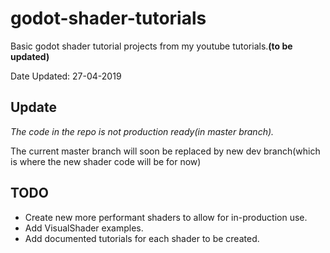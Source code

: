 # godot-shader-tutorials
Basic godot shader tutorial projects from my youtube tutorials.**(to be updated)**

Date Updated: 27-04-2019

Update
--
_The code in the repo is not production ready(in master branch)._

The current master branch will soon be replaced by new dev branch(which is where the new shader code will be for now)

TODO
--
- Create new more performant shaders to allow for in-production use.
- Add VisualShader examples.
- Add documented tutorials for each shader to be created.
